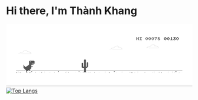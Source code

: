 # Hi there, I'm Thành Khang

[![J2TEAM](dino.gif)](https://j2team.dev/?utm_source=github&utm_medium=github_profile)
[![Top Langs](https://github-readme-stats.vercel.app/api/top-langs/?username=giavudangle&langs_count=10&hide=html,css&layout=compact)](https://github.com/anuraghazra/github-readme-stats)

